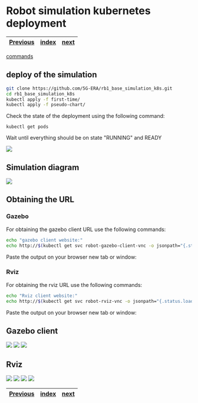 # Robot simulation kubernetes deployment
| [Previous](../08-registry-creation/README.md) | [index](../README.md) | [next](../10-docker-image-creation/README.md) |
| :--- | :--: | ---: |

[commands](09-deploy-robot-cmd.txt)

## deploy of the simulation


```bash
git clone https://github.com/5G-ERA/rb1_base_simulation_k8s.git
cd rb1_base_simulation_k8s
kubectl apply -f first-time/
kubectl apply -f pseudo-chart/
```

Check the state of the deployment using the following command:

```
kubectl get pods
```

Wait until everything should be on state "RUNNING" and READY

<img src="09-deploy-robot-00.png"/>

## Simulation diagram

<img src="09-deploy-robot-01.png"/>

## Obtaining the URL

### Gazebo

For obtaining the gazebo client URL use the following commands:

```bash
echo "gazebo client website:"
echo http://$(kubectl get svc robot-gazebo-client-vnc -o jsonpath="{.status.loadBalancer.ingress[0].hostname}")
```

Paste the output on your browser new tab or window:

### Rviz

For obtaining the rviz URL use the following commands:

```bash
echo "Rviz client website:"
echo http://$(kubectl get svc robot-rviz-vnc -o jsonpath="{.status.loadBalancer.ingress[0].hostname}")
```

Paste the output on your browser new tab or window:

## Gazebo client

<img src="09-deploy-robot-02.png"/>
<img src="09-deploy-robot-03.png"/>
<img src="09-deploy-robot-04.png"/>

## Rviz

<img src="09-deploy-robot-05.png"/>
<img src="09-deploy-robot-06.png"/>
<img src="09-deploy-robot-07.png"/>
<img src="09-deploy-robot-08.png"/>

| [Previous](../08-registry-creation/README.md) | [index](../README.md) | [next](../10-docker-image-creation/README.md) |
| :--- | :--: | ---: |
